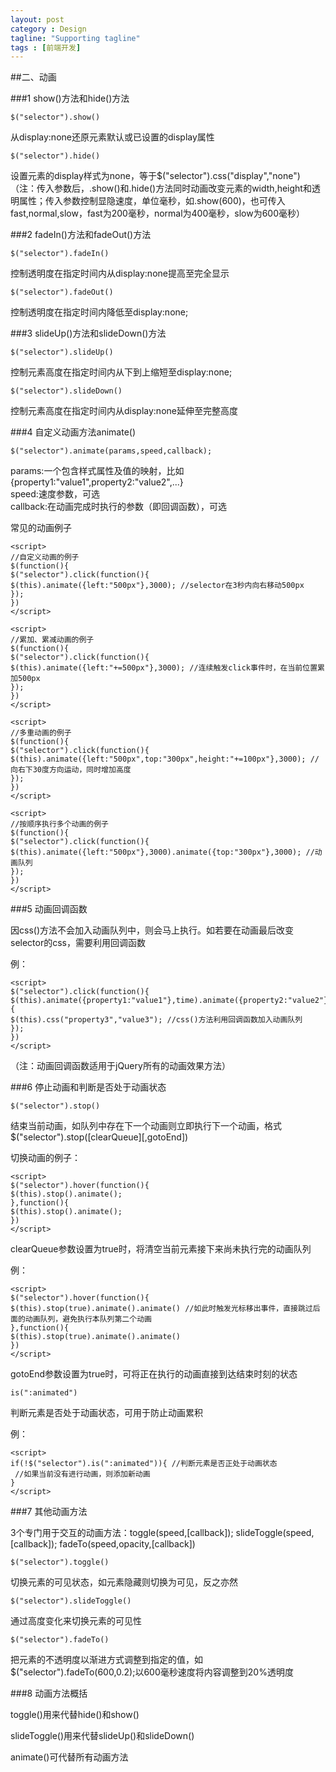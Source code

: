 ```yaml
---
layout: post
category : Design
tagline: "Supporting tagline"
tags : [前端开发]
---
```


##二、动画

###1 show()方法和hide()方法

	$("selector").show()
从display:none还原元素默认或已设置的display属性

	$("selector").hide()
设置元素的display样式为none，等于$("selector").css("display","none")  
（注：传入参数后，.show()和.hide()方法同时动画改变元素的width,height和透明属性；传入参数控制显隐速度，单位毫秒，如.show(600)，也可传入fast,normal,slow，fast为200毫秒，normal为400毫秒，slow为600毫秒）

###2 fadeIn()方法和fadeOut()方法

	$("selector").fadeIn()
控制透明度在指定时间内从display:none提高至完全显示

	$("selector").fadeOut()
控制透明度在指定时间内降低至display:none;

###3 slideUp()方法和slideDown()方法

	$("selector").slideUp()
控制元素高度在指定时间内从下到上缩短至display:none;

	$("selector").slideDown()
控制元素高度在指定时间内从display:none延伸至完整高度

###4 自定义动画方法animate()

	$("selector").animate(params,speed,callback);
params:一个包含样式属性及值的映射，比如{property1:"value1",property2:"value2",...}  
speed:速度参数，可选  
callback:在动画完成时执行的参数（即回调函数），可选

常见的动画例子

	<script>
	//自定义动画的例子
	$(function(){
	$("selector").click(function(){
	$(this).animate({left:"500px"},3000); //selector在3秒内向右移动500px
	});
	})
	</script>
 
	<script>
	//累加、累减动画的例子
	$(function(){
	$("selector").click(function(){
	$(this).animate({left:"+=500px"},3000); //连续触发click事件时，在当前位置累加500px
	});
	})
	</script>

	<script>
	//多重动画的例子
	$(function(){
	$("selector").click(function(){
	$(this).animate({left:"500px",top:"300px",height:"+=100px"},3000); //向右下30度方向运动，同时增加高度
	});
	})
	</script>

	<script>
	//按顺序执行多个动画的例子
	$(function(){
	$("selector").click(function(){
	$(this).animate({left:"500px"},3000).animate({top:"300px"},3000); //动画队列
	});
	})
	</script>

###5 动画回调函数

因css()方法不会加入动画队列中，则会马上执行。如若要在动画最后改变selector的css，需要利用回调函数

例：

	<script>
	$("selector").click(function(){
	$(this).animate({property1:"value1"},time).animate({property2:"value2"},time,function(){
	$(this).css("property3","value3"); //css()方法利用回调函数加入动画队列
	});
	})
	</script>
（注：动画回调函数适用于jQuery所有的动画效果方法）

###6 停止动画和判断是否处于动画状态

	$("selector").stop()
结束当前动画，如队列中存在下一个动画则立即执行下一个动画，格式$("selector").stop\(\[clearQueue\]\[,gotoEnd\]\)

切换动画的例子：

	<script>
	$("selector").hover(function(){
	$(this).stop().animate();
	},function(){
	$(this).stop().animate();
	})
	</script>

clearQueue参数设置为true时，将清空当前元素接下来尚未执行完的动画队列

例：

	<script>
	$("selector").hover(function(){
	$(this).stop(true).animate().animate() //如此时触发光标移出事件，直接跳过后面的动画队列，避免执行本队列第二个动画
	},function(){
	$(this).stop(true).animate().animate()
	})
	</script>

gotoEnd参数设置为true时，可将正在执行的动画直接到达结束时刻的状态

	is(":animated")
判断元素是否处于动画状态，可用于防止动画累积

例：

	<script>
	if(!$("selector").is(":animated")){ //判断元素是否正处于动画状态
	 //如果当前没有进行动画，则添加新动画
	}
	</script>

###7 其他动画方法

3个专门用于交互的动画方法：toggle(speed,[callback]); slideToggle(speed,[callback]); fadeTo(speed,opacity,[callback])

	$("selector").toggle()
切换元素的可见状态，如元素隐藏则切换为可见，反之亦然

	$("selector").slideToggle()
通过高度变化来切换元素的可见性

	$("selector").fadeTo()
把元素的不透明度以渐进方式调整到指定的值，如$("selector").fadeTo(600,0.2);以600毫秒速度将内容调整到20%透明度

###8 动画方法概括

toggle()用来代替hide()和show()

slideToggle()用来代替slideUp()和slideDown()

animate()可代替所有动画方法